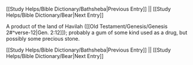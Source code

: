 [[Study Helps/Bible Dictionary/Bathsheba|Previous Entry]]  ||  [[Study Helps/Bible Dictionary/Bear|Next Entry]]

 A product of the land of Havilah ([[Old Testament/Genesis/Genesis 2#^verse-12|Gen. 2:12]]); probably a gum of some kind used as a drug, but possibly some precious stone.

[[Study Helps/Bible Dictionary/Bathsheba|Previous Entry]]  ||  [[Study Helps/Bible Dictionary/Bear|Next Entry]]